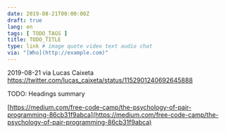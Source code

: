 ```yaml
---
date: 2019-08-21T00:00:00Z
draft: true
lang: en
tags: [ TODO_TAGS ]
title: TODO_TITLE
type: link # image quote video text audio chat
via: "[Who](http://example.com)"
---
```



2019-08-21 via Lucas Caixeta
https://twitter.com/lucas_caixeta/status/1152901240692645888

TODO: Headings summary

[https://medium.com/free-code-camp/the-psychology-of-pair-programming-86cb31f9abca](https://medium.com/free-code-camp/the-psychology-of-pair-programming-86cb31f9abca)


